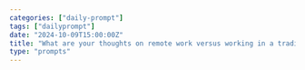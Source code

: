 ```yaml
---
categories: ["daily-prompt"]
tags: ["dailyprompt"]
date: "2024-10-09T15:00:00Z"
title: "What are your thoughts on remote work versus working in a traditional office environment?"
type: "prompts"
---
```

